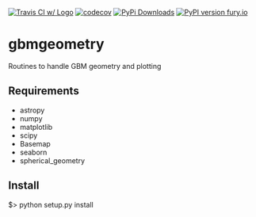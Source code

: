 [![Travis CI w/ Logo](https://img.shields.io/travis/grburgess/gbmgeometry/master.svg?logo=travis)](https://travis-ci.org/grburgess/gbmgeometry)  [![codecov](https://codecov.io/gh/grburgess/gbmgeometry/branch/master/graph/badge.svg)](https://codecov.io/gh/grburgess/gbmgeometry)
[![PyPi Downloads](http://pepy.tech/badge/gbmgeometry)](http://pepy.tech/project/gbmgeometry)
[![PyPI version fury.io](https://badge.fury.io/py/gbmgeometry.svg)](https://pypi.python.org/pypi/gbmgeometry/)

# gbmgeometry
Routines to handle GBM geometry and plotting 

## Requirements
* astropy
* numpy
* matplotlib
* scipy
* Basemap
* seaborn
* spherical_geometry

## Install

$> python setup.py install

